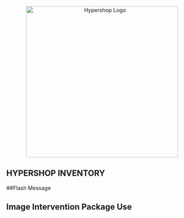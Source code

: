 <p align="center">
    <a href="https://www.hypershop.com.bd/" target="_blank">
        <img src="https://www.hypershop.com.bd/storage/storeLogo/1653551528.png" width="400" alt="Hypershop Logo">
    </a>
</p>



## HYPERSHOP INVENTORY

##Flash Message
## Image Intervention Package Use 



